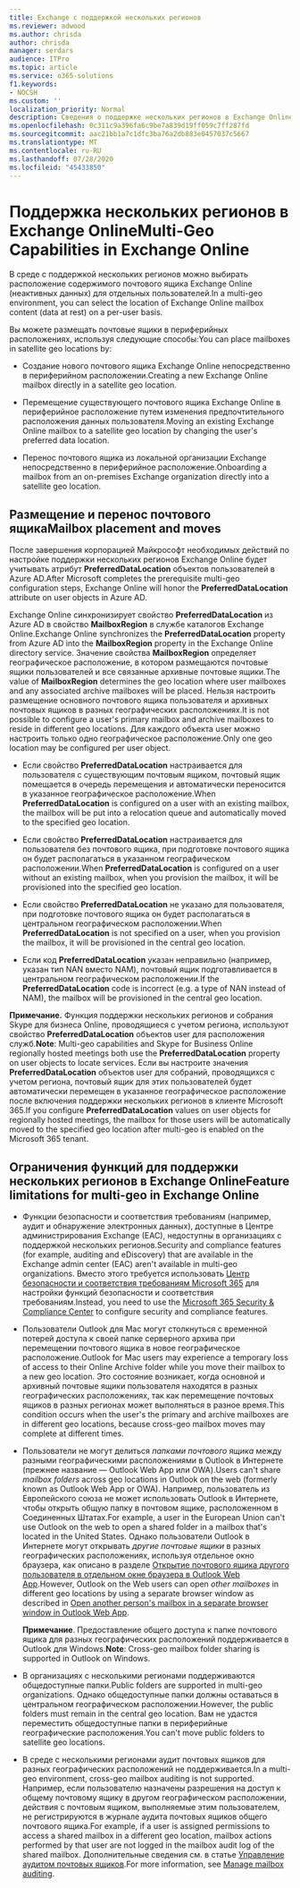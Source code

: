 ```yaml
---
title: Exchange с поддержкой нескольких регионов
ms.reviewer: adwood
ms.author: chrisda
author: chrisda
manager: serdars
audience: ITPro
ms.topic: article
ms.service: o365-solutions
f1.keywords:
- NOCSH
ms.custom: ''
localization_priority: Normal
description: Сведения о поддержке нескольких регионов в Exchange Online.
ms.openlocfilehash: 0c311c9a396fa6c9be7a839d19ff059c7ff287fd
ms.sourcegitcommit: aac21bb1a7c1dfc3ba76a2db883e0457037c5667
ms.translationtype: MT
ms.contentlocale: ru-RU
ms.lasthandoff: 07/28/2020
ms.locfileid: "45433850"
---
```

# <a name="multi-geo-capabilities-in-exchange-online"></a><span data-ttu-id="4efb6-103">Поддержка нескольких регионов в Exchange Online</span><span class="sxs-lookup"><span data-stu-id="4efb6-103">Multi-Geo Capabilities in Exchange Online</span></span>

<span data-ttu-id="4efb6-104">В среде с поддержкой нескольких регионов можно выбирать расположение содержимого почтового ящика Exchange Online (неактивных данных) для отдельных пользователей.</span><span class="sxs-lookup"><span data-stu-id="4efb6-104">In a multi-geo environment, you can select the location of Exchange Online mailbox content (data at rest) on a per-user basis.</span></span>

<span data-ttu-id="4efb6-105">Вы можете размещать почтовые ящики в периферийных расположениях, используя следующие способы:</span><span class="sxs-lookup"><span data-stu-id="4efb6-105">You can place mailboxes in satellite geo locations by:</span></span>

- <span data-ttu-id="4efb6-106">Создание нового почтового ящика Exchange Online непосредственно в периферийном расположении.</span><span class="sxs-lookup"><span data-stu-id="4efb6-106">Creating a new Exchange Online mailbox directly in a satellite geo location.</span></span>

- <span data-ttu-id="4efb6-107">Перемещение существующего почтового ящика Exchange Online в периферийное расположение путем изменения предпочтительного расположения данных пользователя.</span><span class="sxs-lookup"><span data-stu-id="4efb6-107">Moving an existing Exchange Online mailbox to a satellite geo location by changing the user's preferred data location.</span></span>

- <span data-ttu-id="4efb6-108">Перенос почтового ящика из локальной организации Exchange непосредственно в периферийное расположение.</span><span class="sxs-lookup"><span data-stu-id="4efb6-108">Onboarding a mailbox from an on-premises Exchange organization directly into a satellite geo location.</span></span>

## <a name="mailbox-placement-and-moves"></a><span data-ttu-id="4efb6-109">Размещение и перенос почтового ящика</span><span class="sxs-lookup"><span data-stu-id="4efb6-109">Mailbox placement and moves</span></span>

<span data-ttu-id="4efb6-110">После завершения корпорацией Майкрософт необходимых действий по настройке поддержки нескольких регионов Exchange Online будет учитывать атрибут **PreferredDataLocation** объектов пользователей в Azure AD.</span><span class="sxs-lookup"><span data-stu-id="4efb6-110">After Microsoft completes the prerequisite multi-geo configuration steps, Exchange Online will honor the **PreferredDataLocation** attribute on user objects in Azure AD.</span></span>

<span data-ttu-id="4efb6-111">Exchange Online синхронизирует свойство **PreferredDataLocation** из Azure AD в свойство **MailboxRegion** в службе каталогов Exchange Online.</span><span class="sxs-lookup"><span data-stu-id="4efb6-111">Exchange Online synchronizes the **PreferredDataLocation** property from Azure AD into the **MailboxRegion** property in the Exchange Online directory service.</span></span> <span data-ttu-id="4efb6-112">Значение свойства **MailboxRegion** определяет географическое расположение, в котором размещаются почтовые ящики пользователей и все связанные архивные почтовые ящики.</span><span class="sxs-lookup"><span data-stu-id="4efb6-112">The value of **MailboxRegion** determines the geo location where user mailboxes and any associated archive mailboxes will be placed.</span></span> <span data-ttu-id="4efb6-113">Нельзя настроить размещение основного почтового ящика пользователя и архивных почтовых ящиков в разных географических расположениях.</span><span class="sxs-lookup"><span data-stu-id="4efb6-113">It is not possible to configure a user's primary mailbox and archive mailboxes to reside in different geo locations.</span></span> <span data-ttu-id="4efb6-114">Для каждого объекта user можно настроить только одно географическое расположение.</span><span class="sxs-lookup"><span data-stu-id="4efb6-114">Only one geo location may be configured per user object.</span></span>

- <span data-ttu-id="4efb6-115">Если свойство **PreferredDataLocation** настраивается для пользователя с существующим почтовым ящиком, почтовый ящик помещается в очередь перемещения и автоматически переносится в указанное географическое расположение.</span><span class="sxs-lookup"><span data-stu-id="4efb6-115">When **PreferredDataLocation** is configured on a user with an existing mailbox, the mailbox will be put into a relocation queue and automatically moved to the specified geo location.</span></span>

- <span data-ttu-id="4efb6-116">Если свойство **PreferredDataLocation** настраивается для пользователя без почтового ящика, при подготовке почтового ящика он будет располагаться в указанном географическом расположении.</span><span class="sxs-lookup"><span data-stu-id="4efb6-116">When **PreferredDataLocation** is configured on a user without an existing mailbox, when you provision the mailbox, it will be provisioned into the specified geo location.</span></span>

- <span data-ttu-id="4efb6-117">Если свойство **PreferredDataLocation** не указано для пользователя, при подготовке почтового ящика он будет располагаться в центральном географическом расположении.</span><span class="sxs-lookup"><span data-stu-id="4efb6-117">When **PreferredDataLocation** is not specified on a user, when you provision the mailbox, it will be provisioned in the central geo location.</span></span>

- <span data-ttu-id="4efb6-118">Если код **PreferredDataLocation** указан неправильно (например, указан тип NAN вместо NAM), почтовый ящик подготавливается в центральном географическом расположении.</span><span class="sxs-lookup"><span data-stu-id="4efb6-118">If the **PreferredDataLocation** code is incorrect (e.g. a type of NAN instead of NAM), the mailbox will be provisioned in the central geo location.</span></span>

<span data-ttu-id="4efb6-119">**Примечание.** Функция поддержки нескольких регионов и собрания Skype для бизнеса Online, проводящиеся с учетом региона, используют свойство **PreferredDataLocation** объектов user для расположения служб.</span><span class="sxs-lookup"><span data-stu-id="4efb6-119">**Note**: Multi-geo capabilities and Skype for Business Online regionally hosted meetings both use the **PreferredDataLocation** property on user objects to locate services.</span></span> <span data-ttu-id="4efb6-120">Если вы настроите значения **PreferredDataLocation** объектов user для собраний, проводящихся с учетом региона, почтовый ящик для этих пользователей будет автоматически перемещен в указанное географическое расположение после включения поддержки нескольких регионов в клиенте Microsoft 365.</span><span class="sxs-lookup"><span data-stu-id="4efb6-120">If you configure **PreferredDataLocation** values on user objects for regionally hosted meetings, the mailbox for those users will be automatically moved to the specified geo location after multi-geo is enabled on the Microsoft 365 tenant.</span></span>

## <a name="feature-limitations-for-multi-geo-in-exchange-online"></a><span data-ttu-id="4efb6-121">Ограничения функций для поддержки нескольких регионов в Exchange Online</span><span class="sxs-lookup"><span data-stu-id="4efb6-121">Feature limitations for multi-geo in Exchange Online</span></span>

- <span data-ttu-id="4efb6-122">Функции безопасности и соответствия требованиям (например, аудит и обнаружение электронных данных), доступные в Центре администрирования Exchange (EAC), недоступны в организациях с поддержкой нескольких регионов.</span><span class="sxs-lookup"><span data-stu-id="4efb6-122">Security and compliance features (for example, auditing and eDiscovery) that are available in the Exchange admin center (EAC) aren't available in multi-geo organizations.</span></span> <span data-ttu-id="4efb6-123">Вместо этого требуется использовать [Центр безопасности и соответствия требованиям Microsoft 365](https://support.office.com/article/7e696a40-b86b-4a20-afcc-559218b7b1b8) для настройки функций безопасности и соответствия требованиям.</span><span class="sxs-lookup"><span data-stu-id="4efb6-123">Instead, you need to use the [Microsoft 365 Security & Compliance Center](https://support.office.com/article/7e696a40-b86b-4a20-afcc-559218b7b1b8) to configure security and compliance features.</span></span>

- <span data-ttu-id="4efb6-124">Пользователи Outlook для Mac могут столкнуться с временной потерей доступа к своей папке серверного архива при перемещении почтового ящика в новое географическое расположение.</span><span class="sxs-lookup"><span data-stu-id="4efb6-124">Outlook for Mac users may experience a temporary loss of access to their Online Archive folder while you move their mailbox to a new geo location.</span></span> <span data-ttu-id="4efb6-125">Это состояние возникает, когда основной и архивный почтовые ящики пользователя находятся в разных географических расположениях, так как перемещение почтовых ящиков в разных регионах может выполняться в разное время.</span><span class="sxs-lookup"><span data-stu-id="4efb6-125">This condition occurs when the user's the primary and archive mailboxes are in different geo locations, because cross-geo mailbox moves may complete at different times.</span></span>

- <span data-ttu-id="4efb6-126">Пользователи не могут делиться *папками почтового ящика* между разными географическими расположениями в Outlook в Интернете (прежнее название — Outlook Web App или OWA).</span><span class="sxs-lookup"><span data-stu-id="4efb6-126">Users can't share *mailbox folders* across geo locations in Outlook on the web (formerly known as Outlook Web App or OWA).</span></span> <span data-ttu-id="4efb6-127">Например, пользователь из Европейского союза не может использовать Outlook в Интернете, чтобы открыть общую папку в почтовом ящике, расположенном в Соединенных Штатах.</span><span class="sxs-lookup"><span data-stu-id="4efb6-127">For example, a user in the European Union can't use Outlook on the web to open a shared folder in a mailbox that's located in the United States.</span></span> <span data-ttu-id="4efb6-128">Однако пользователи Outlook в Интернете могут открывать *другие почтовые ящики* в разных географических расположениях, используя отдельное окно браузера, как описано в разделе [Открытие почтового ящика другого пользователя в отдельном окне браузера в Outlook Web App](https://support.office.com/article/A909AD30-E413-40B5-A487-0EA70B763081#__toc372210362).</span><span class="sxs-lookup"><span data-stu-id="4efb6-128">However, Outlook on the Web users can open *other mailboxes* in different geo locations by using a separate browser window as described in [Open another person's mailbox in a separate browser window in Outlook Web App](https://support.office.com/article/A909AD30-E413-40B5-A487-0EA70B763081#__toc372210362).</span></span>

  <span data-ttu-id="4efb6-129">**Примечание**. Предоставление общего доступа к папке почтового ящика для разных географических расположений поддерживается в Outlook для Windows.</span><span class="sxs-lookup"><span data-stu-id="4efb6-129">**Note**: Cross-geo mailbox folder sharing is supported in Outlook on Windows.</span></span>

- <span data-ttu-id="4efb6-130">В организациях с несколькими регионами поддерживаются общедоступные папки.</span><span class="sxs-lookup"><span data-stu-id="4efb6-130">Public folders are supported in multi-geo organizations.</span></span> <span data-ttu-id="4efb6-131">Однако общедоступные папки должны оставаться в центральном географическом расположении.</span><span class="sxs-lookup"><span data-stu-id="4efb6-131">However, the public folders must remain in the central geo location.</span></span> <span data-ttu-id="4efb6-132">Вам не удастся переместить общедоступные папки в периферийные географические расположения.</span><span class="sxs-lookup"><span data-stu-id="4efb6-132">You can't move public folders to satellite geo locations.</span></span>

- <span data-ttu-id="4efb6-133">В среде с несколькими регионами аудит почтовых ящиков для разных географических расположений не поддерживается.</span><span class="sxs-lookup"><span data-stu-id="4efb6-133">In a multi-geo environment, cross-geo mailbox auditing is not supported.</span></span> <span data-ttu-id="4efb6-134">Например, если пользователю назначены разрешения на доступ к общему почтовому ящику в другом географическом расположении, действия с почтовым ящиком, выполняемые этим пользователем, не регистрируются в журнале аудита почтовых ящиков общего почтового ящика.</span><span class="sxs-lookup"><span data-stu-id="4efb6-134">For example, if a user is assigned permissions to access a shared mailbox in a different geo location, mailbox actions performed by that user are not logged in the mailbox audit log of the shared mailbox.</span></span> <span data-ttu-id="4efb6-135">Дополнительные сведения см. в статье [Управление аудитом почтовых ящиков](https://docs.microsoft.com/microsoft-365/compliance/enable-mailbox-auditing?view=o365-worldwide).</span><span class="sxs-lookup"><span data-stu-id="4efb6-135">For more information, see [Manage mailbox auditing](https://docs.microsoft.com/microsoft-365/compliance/enable-mailbox-auditing?view=o365-worldwide).</span></span>
